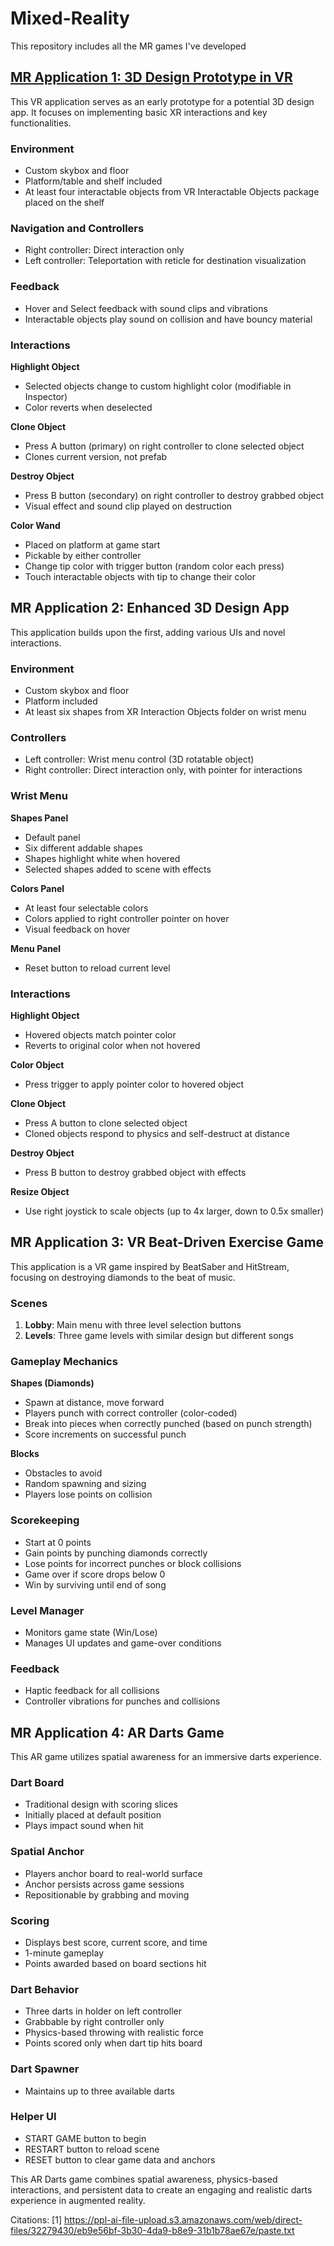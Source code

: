 # Mixed-Reality
This repository includes all the MR games I've developed

## [MR Application 1: 3D Design Prototype in VR](https://drive.google.com/drive/folders/1D4Ru9sWPzxNoFze7tQyVP97eHJJs9WBZ?usp=drive_link)

This VR application serves as an early prototype for a potential 3D design app. It focuses on implementing basic XR interactions and key functionalities.

### Environment
- Custom skybox and floor
- Platform/table and shelf included
- At least four interactable objects from VR Interactable Objects package placed on the shelf

### Navigation and Controllers
- Right controller: Direct interaction only
- Left controller: Teleportation with reticle for destination visualization

### Feedback
- Hover and Select feedback with sound clips and vibrations
- Interactable objects play sound on collision and have bouncy material

### Interactions

**Highlight Object**
- Selected objects change to custom highlight color (modifiable in Inspector)
- Color reverts when deselected

**Clone Object**
- Press A button (primary) on right controller to clone selected object
- Clones current version, not prefab

**Destroy Object**
- Press B button (secondary) on right controller to destroy grabbed object
- Visual effect and sound clip played on destruction

**Color Wand**
- Placed on platform at game start
- Pickable by either controller
- Change tip color with trigger button (random color each press)
- Touch interactable objects with tip to change their color

## MR Application 2: Enhanced 3D Design App

This application builds upon the first, adding various UIs and novel interactions.

### Environment
- Custom skybox and floor
- Platform included
- At least six shapes from XR Interaction Objects folder on wrist menu

### Controllers
- Left controller: Wrist menu control (3D rotatable object)
- Right controller: Direct interaction only, with pointer for interactions

### Wrist Menu

**Shapes Panel**
- Default panel
- Six different addable shapes
- Shapes highlight white when hovered
- Selected shapes added to scene with effects

**Colors Panel**
- At least four selectable colors
- Colors applied to right controller pointer on hover
- Visual feedback on hover

**Menu Panel**
- Reset button to reload current level

### Interactions

**Highlight Object**
- Hovered objects match pointer color
- Reverts to original color when not hovered

**Color Object**
- Press trigger to apply pointer color to hovered object

**Clone Object**
- Press A button to clone selected object
- Cloned objects respond to physics and self-destruct at distance

**Destroy Object**
- Press B button to destroy grabbed object with effects

**Resize Object**
- Use right joystick to scale objects (up to 4x larger, down to 0.5x smaller)

## MR Application 3: VR Beat-Driven Exercise Game

This application is a VR game inspired by BeatSaber and HitStream, focusing on destroying diamonds to the beat of music.

### Scenes
1. **Lobby**: Main menu with three level selection buttons
2. **Levels**: Three game levels with similar design but different songs

### Gameplay Mechanics

**Shapes (Diamonds)**
- Spawn at distance, move forward
- Players punch with correct controller (color-coded)
- Break into pieces when correctly punched (based on punch strength)
- Score increments on successful punch

**Blocks**
- Obstacles to avoid
- Random spawning and sizing
- Players lose points on collision

### Scorekeeping
- Start at 0 points
- Gain points by punching diamonds correctly
- Lose points for incorrect punches or block collisions
- Game over if score drops below 0
- Win by surviving until end of song

### Level Manager
- Monitors game state (Win/Lose)
- Manages UI updates and game-over conditions

### Feedback
- Haptic feedback for all collisions
- Controller vibrations for punches and collisions

## MR Application 4: AR Darts Game

This AR game utilizes spatial awareness for an immersive darts experience.

### Dart Board
- Traditional design with scoring slices
- Initially placed at default position
- Plays impact sound when hit

### Spatial Anchor
- Players anchor board to real-world surface
- Anchor persists across game sessions
- Repositionable by grabbing and moving

### Scoring
- Displays best score, current score, and time
- 1-minute gameplay
- Points awarded based on board sections hit

### Dart Behavior
- Three darts in holder on left controller
- Grabbable by right controller only
- Physics-based throwing with realistic force
- Points scored only when dart tip hits board

### Dart Spawner
- Maintains up to three available darts

### Helper UI
- START GAME button to begin
- RESTART button to reload scene
- RESET button to clear game data and anchors

This AR Darts game combines spatial awareness, physics-based interactions, and persistent data to create an engaging and realistic darts experience in augmented reality.

Citations:
[1] https://ppl-ai-file-upload.s3.amazonaws.com/web/direct-files/32279430/eb9e56bf-3b30-4da9-b8e9-31b1b78ae67e/paste.txt
